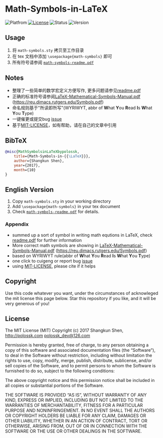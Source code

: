 # Math-Symbols-in-LaTeX

![Platfrom](https://img.shields.io/badge/Platfrom-TeXLive2017-3D6117.svg)
[![License](https://img.shields.io/badge/license-MIT-blue.svg)](LICENSE)
![Status](https://img.shields.io/badge/status-complete-brightgreen.svg)
![Version](https://img.shields.io/badge/version-v2.1.0.0402-674EA7.svg)

## Usage

1. 将 `math-symbols.sty` 拷贝至工作目录
2. 在 tex 文档中添加 `\usepackage{math-symbols}` 即可
3. 所有符号请参阅 [`math-symbols-readme.pdf`](readme.pdf)

## Notes

* 整理了一些简单的数学宏定义方便写作, 更多问题请参见[readme.pdf](readme.pdf)
* 正确的标准符号请参阅[LaTeX-Mathematical-Symbols-Manual.pdf](LaTeX-Mathematical-Symbols-Manual.pdf) (<https://reu.dimacs.rutgers.edu/Symbols.pdf>)
* 命名规则基于"所读即所写"(WYRIWYT, abbr of **W**hat **Y**ou **R**ead **I**s **W**hat **Y**ou **T**ype)
* 一键催更或提交bug [issue](https://github.com/polossk/Math-Symbols-in-LaTeX/issues/new)
* 基于[MIT-LICENSE](LICENSE)，如有帮助，请在自己的文章中引用

## BibTeX

```bibtex
@misc{MathSymbolsinLaTeXbypolossk,
    title={Math-Symbols-in-{{\LaTeX}}},
    author={Shangkun Shen},
    year={2017},
    month={10}
}
```

## English Version

1. Copy `math-symbols.sty` in your working directory
2. Add `\usepackage{math-symbols}` in your tex document
3. Check [`math-symbols-readme.pdf`](readme.pdf) for details.

### Appendix

* summed up a sort of symbol in writing math equtions in LaTeX, check [readme.pdf](readme.pdf) for further information
* More correct math symbols are showing in [LaTeX-Mathematical-Symbols-Manual.pdf](LaTeX-Mathematical-Symbols-Manual.pdf) (<https://reu.dimacs.rutgers.edu/Symbols.pdf>)
* based on WYRIWYT rule(abbr of **W**hat **Y**ou **R**ead **I**s **W**hat **Y**ou **T**ype)
* one click to cuigeng or report bug [issue](https://github.com/polossk/Math-Symbols-in-LaTeX/issues/new)
* using [MIT-LICENSE](LICENSE), please cite if it helps

## Copyright

Use this code whatever you want, under the circumstances of acknowleged the mit license this page below. Star this repository if you like, and it will be very generous of you!

## License

The MIT License (MIT)
Copyright (c) 2017 Shangkun Shen, http://polossk.com <polossk_dev@126.com>

Permission is hereby granted, free of charge, to any person obtaining a copy
of this software and associated documentation files (the “Software”), to deal
in the Software without restriction, including without limitation the rights
to use, copy, modify, merge, publish, distribute, sublicense, and/or sell
copies of the Software, and to permit persons to whom the Software is
furnished to do so, subject to the following conditions:

The above copyright notice and this permission notice shall be included in
all copies or substantial portions of the Software.

THE SOFTWARE IS PROVIDED “AS IS”, WITHOUT WARRANTY OF ANY KIND, EXPRESS OR
IMPLIED, INCLUDING BUT NOT LIMITED TO THE WARRANTIES OF MERCHANTABILITY,
FITNESS FOR A PARTICULAR PURPOSE AND NONINFRINGEMENT. IN NO EVENT SHALL THE
AUTHORS OR COPYRIGHT HOLDERS BE LIABLE FOR ANY CLAIM, DAMAGES OR OTHER
LIABILITY, WHETHER IN AN ACTION OF CONTRACT, TORT OR OTHERWISE, ARISING FROM,
OUT OF OR IN CONNECTION WITH THE SOFTWARE OR THE USE OR OTHER DEALINGS IN
THE SOFTWARE.
